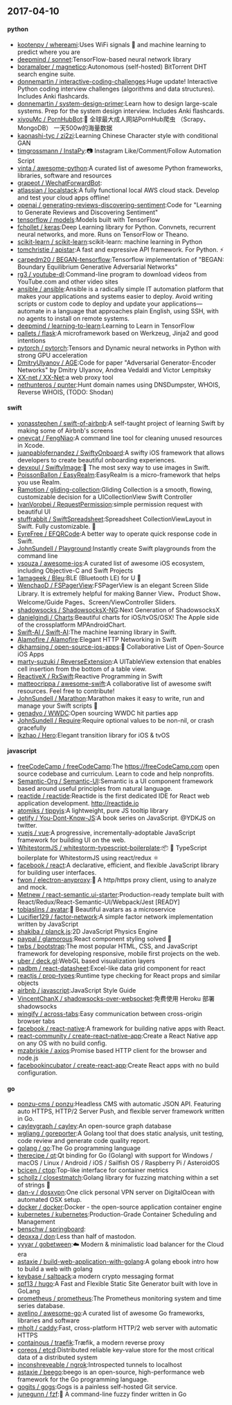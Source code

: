 ## 2017-04-10

#### python
* [kootenpv / whereami](https://github.com/kootenpv/whereami):Uses WiFi signals 📶 and machine learning to predict where you are
* [deepmind / sonnet](https://github.com/deepmind/sonnet):TensorFlow-based neural network library
* [boramalper / magnetico](https://github.com/boramalper/magnetico):Autonomous (self-hosted) BitTorrent DHT search engine suite.
* [donnemartin / interactive-coding-challenges](https://github.com/donnemartin/interactive-coding-challenges):Huge update! Interactive Python coding interview challenges (algorithms and data structures). Includes Anki flashcards.
* [donnemartin / system-design-primer](https://github.com/donnemartin/system-design-primer):Learn how to design large-scale systems. Prep for the system design interview. Includes Anki flashcards.
* [xiyouMc / PornHubBot](https://github.com/xiyouMc/PornHubBot):🔞 全球最大成人网站PornHub爬虫 （Scrapy、MongoDB） 一天500w的海量数据
* [kaonashi-tyc / zi2zi](https://github.com/kaonashi-tyc/zi2zi):Learning Chinese Character style with conditional GAN
* [timgrossmann / InstaPy](https://github.com/timgrossmann/InstaPy):📷 Instagram Like/Comment/Follow Automation Script
* [vinta / awesome-python](https://github.com/vinta/awesome-python):A curated list of awesome Python frameworks, libraries, software and resources
* [grapeot / WechatForwardBot](https://github.com/grapeot/WechatForwardBot):
* [atlassian / localstack](https://github.com/atlassian/localstack):A fully functional local AWS cloud stack. Develop and test your cloud apps offline!
* [openai / generating-reviews-discovering-sentiment](https://github.com/openai/generating-reviews-discovering-sentiment):Code for "Learning to Generate Reviews and Discovering Sentiment"
* [tensorflow / models](https://github.com/tensorflow/models):Models built with TensorFlow
* [fchollet / keras](https://github.com/fchollet/keras):Deep Learning library for Python. Convnets, recurrent neural networks, and more. Runs on TensorFlow or Theano.
* [scikit-learn / scikit-learn](https://github.com/scikit-learn/scikit-learn):scikit-learn: machine learning in Python
* [tomchristie / apistar](https://github.com/tomchristie/apistar):A fast and expressive API framework. For Python. ⚡️
* [carpedm20 / BEGAN-tensorflow](https://github.com/carpedm20/BEGAN-tensorflow):Tensorflow implementation of "BEGAN: Boundary Equilibrium Generative Adversarial Networks"
* [rg3 / youtube-dl](https://github.com/rg3/youtube-dl):Command-line program to download videos from YouTube.com and other video sites
* [ansible / ansible](https://github.com/ansible/ansible):Ansible is a radically simple IT automation platform that makes your applications and systems easier to deploy. Avoid writing scripts or custom code to deploy and update your applications— automate in a language that approaches plain English, using SSH, with no agents to install on remote systems.
* [deepmind / learning-to-learn](https://github.com/deepmind/learning-to-learn):Learning to Learn in TensorFlow
* [pallets / flask](https://github.com/pallets/flask):A microframework based on Werkzeug, Jinja2 and good intentions
* [pytorch / pytorch](https://github.com/pytorch/pytorch):Tensors and Dynamic neural networks in Python with strong GPU acceleration
* [DmitryUlyanov / AGE](https://github.com/DmitryUlyanov/AGE):Code for paper "Adversarial Generator-Encoder Networks" by Dmitry Ulyanov, Andrea Vedaldi and Victor Lempitsky
* [XX-net / XX-Net](https://github.com/XX-net/XX-Net):a web proxy tool
* [nethunteros / punter](https://github.com/nethunteros/punter):Hunt domain names using DNSDumpster, WHOIS, Reverse WHOIS, (TODO: Shodan)

#### swift
* [yonasstephen / swift-of-airbnb](https://github.com/yonasstephen/swift-of-airbnb):A self-taught project of learning Swift by making some of Airbnb's screens
* [onevcat / FengNiao](https://github.com/onevcat/FengNiao):A command line tool for cleaning unused resources in Xcode.
* [juanpablofernandez / SwiftyOnboard](https://github.com/juanpablofernandez/SwiftyOnboard):A swifty iOS framework that allows developers to create beautiful onboarding experiences.
* [devxoul / SwiftyImage](https://github.com/devxoul/SwiftyImage):🌈 The most sexy way to use images in Swift.
* [PoissonBallon / EasyRealm](https://github.com/PoissonBallon/EasyRealm):EasyRealm is a micro-framework that helps you use Realm.
* [Ramotion / gliding-collection](https://github.com/Ramotion/gliding-collection):Gliding Collection is a smooth, flowing, customizable decision for a UICollectionView Swift Controller
* [IvanVorobei / RequestPermission](https://github.com/IvanVorobei/RequestPermission):simple permission request with beautiful UI
* [stuffrabbit / SwiftSpreadsheet](https://github.com/stuffrabbit/SwiftSpreadsheet):Spreadsheet CollectionViewLayout in Swift. Fully customizable. 🔶
* [EyreFree / EFQRCode](https://github.com/EyreFree/EFQRCode):A better way to operate quick response code in Swift.
* [JohnSundell / Playground](https://github.com/JohnSundell/Playground):Instantly create Swift playgrounds from the command line
* [vsouza / awesome-ios](https://github.com/vsouza/awesome-ios):A curated list of awesome iOS ecosystem, including Objective-C and Swift Projects
* [1amageek / Bleu](https://github.com/1amageek/Bleu):BLE (Bluetooth LE) for U 🎁
* [WenchaoD / FSPagerView](https://github.com/WenchaoD/FSPagerView):FSPagerView is an elegant Screen Slide Library. It is extremely helpful for making Banner View、Product Show、Welcome/Guide Pages、Screen/ViewController Sliders.
* [shadowsocks / ShadowsocksX-NG](https://github.com/shadowsocks/ShadowsocksX-NG):Next Generation of ShadowsocksX
* [danielgindi / Charts](https://github.com/danielgindi/Charts):Beautiful charts for iOS/tvOS/OSX! The Apple side of the crossplatform MPAndroidChart.
* [Swift-AI / Swift-AI](https://github.com/Swift-AI/Swift-AI):The machine learning library in Swift.
* [Alamofire / Alamofire](https://github.com/Alamofire/Alamofire):Elegant HTTP Networking in Swift
* [dkhamsing / open-source-ios-apps](https://github.com/dkhamsing/open-source-ios-apps):📱 Collaborative List of Open-Source iOS Apps
* [marty-suzuki / ReverseExtension](https://github.com/marty-suzuki/ReverseExtension):A UITableView extension that enables cell insertion from the bottom of a table view.
* [ReactiveX / RxSwift](https://github.com/ReactiveX/RxSwift):Reactive Programming in Swift
* [matteocrippa / awesome-swift](https://github.com/matteocrippa/awesome-swift):A collaborative list of awesome swift resources. Feel free to contribute!
* [JohnSundell / Marathon](https://github.com/JohnSundell/Marathon):Marathon makes it easy to write, run and manage your Swift scripts 🏃
* [genadyo / WWDC](https://github.com/genadyo/WWDC):Open sourcing WWDC hit parties app
* [JohnSundell / Require](https://github.com/JohnSundell/Require):Require optional values to be non-nil, or crash gracefully
* [lkzhao / Hero](https://github.com/lkzhao/Hero):Elegant transition library for iOS & tvOS

#### javascript
* [freeCodeCamp / freeCodeCamp](https://github.com/freeCodeCamp/freeCodeCamp):The https://freeCodeCamp.com open source codebase and curriculum. Learn to code and help nonprofits.
* [Semantic-Org / Semantic-UI](https://github.com/Semantic-Org/Semantic-UI):Semantic is a UI component framework based around useful principles from natural language.
* [reactide / reactide](https://github.com/reactide/reactide):Reactide is the first dedicated IDE for React web application development. http://reactide.io
* [atomiks / tippyjs](https://github.com/atomiks/tippyjs):A lightweight, pure JS tooltip library
* [getify / You-Dont-Know-JS](https://github.com/getify/You-Dont-Know-JS):A book series on JavaScript. @YDKJS on twitter.
* [vuejs / vue](https://github.com/vuejs/vue):A progressive, incrementally-adoptable JavaScript framework for building UI on the web.
* [WhitestormJS / whitestorm-typescript-boilerplate](https://github.com/WhitestormJS/whitestorm-typescript-boilerplate):📦 🚀 TypeScript boilerplate for WhitestormJS using react/redux ⚛
* [facebook / react](https://github.com/facebook/react):A declarative, efficient, and flexible JavaScript library for building user interfaces.
* [fwon / electron-anyproxy](https://github.com/fwon/electron-anyproxy):📢 A http/https proxy client, using to analyze and mock.
* [Metnew / react-semantic.ui-starter](https://github.com/Metnew/react-semantic.ui-starter):Production-ready template built with React/Redux/React-Semantic-UI/Webpack/Jest [READY]
* [tobiaslins / avatar](https://github.com/tobiaslins/avatar):💎 Beautiful avatars as a microservice
* [Lucifier129 / factor-network](https://github.com/Lucifier129/factor-network):A simple factor network implementation written by JavaScript
* [shakiba / planck.js](https://github.com/shakiba/planck.js):2D JavaScript Physics Engine
* [paypal / glamorous](https://github.com/paypal/glamorous):React component styling solved 💄
* [twbs / bootstrap](https://github.com/twbs/bootstrap):The most popular HTML, CSS, and JavaScript framework for developing responsive, mobile first projects on the web.
* [uber / deck.gl](https://github.com/uber/deck.gl):WebGL based visualization layers
* [nadbm / react-datasheet](https://github.com/nadbm/react-datasheet):Excel-like data grid component for react
* [reactjs / prop-types](https://github.com/reactjs/prop-types):Runtime type checking for React props and similar objects
* [airbnb / javascript](https://github.com/airbnb/javascript):JavaScript Style Guide
* [VincentChanX / shadowsocks-over-websocket](https://github.com/VincentChanX/shadowsocks-over-websocket):免费使用 Heroku 部署 shadowsocks
* [wingify / across-tabs](https://github.com/wingify/across-tabs):Easy communication between cross-origin browser tabs
* [facebook / react-native](https://github.com/facebook/react-native):A framework for building native apps with React.
* [react-community / create-react-native-app](https://github.com/react-community/create-react-native-app):Create a React Native app on any OS with no build config.
* [mzabriskie / axios](https://github.com/mzabriskie/axios):Promise based HTTP client for the browser and node.js
* [facebookincubator / create-react-app](https://github.com/facebookincubator/create-react-app):Create React apps with no build configuration.

#### go
* [ponzu-cms / ponzu](https://github.com/ponzu-cms/ponzu):Headless CMS with automatic JSON API. Featuring auto HTTPS, HTTP/2 Server Push, and flexible server framework written in Go.
* [cayleygraph / cayley](https://github.com/cayleygraph/cayley):An open-source graph database
* [wgliang / goreporter](https://github.com/wgliang/goreporter):A Golang tool that does static analysis, unit testing, code review and generate code quality report.
* [golang / go](https://github.com/golang/go):The Go programming language
* [therecipe / qt](https://github.com/therecipe/qt):Qt binding for Go (Golang) with support for Windows / macOS / Linux / Android / iOS / Sailfish OS / Raspberry Pi / AsteroidOS
* [bcicen / ctop](https://github.com/bcicen/ctop):Top-like interface for container metrics
* [schollz / closestmatch](https://github.com/schollz/closestmatch):Golang library for fuzzing matching within a set of strings 📃
* [dan-v / dosxvpn](https://github.com/dan-v/dosxvpn):One click personal VPN server on DigitalOcean with automated OSX setup.
* [docker / docker](https://github.com/docker/docker):Docker - the open-source application container engine
* [kubernetes / kubernetes](https://github.com/kubernetes/kubernetes):Production-Grade Container Scheduling and Management
* [benschw / springboard](https://github.com/benschw/springboard):
* [deoxxa / don](https://github.com/deoxxa/don):Less than half of mastodon.
* [yyyar / gobetween](https://github.com/yyyar/gobetween):☁️ Modern & minimalistic load balancer for the Сloud era
* [astaxie / build-web-application-with-golang](https://github.com/astaxie/build-web-application-with-golang):A golang ebook intro how to build a web with golang
* [keybase / saltpack](https://github.com/keybase/saltpack):a modern crypto messaging format
* [spf13 / hugo](https://github.com/spf13/hugo):A Fast and Flexible Static Site Generator built with love in GoLang
* [prometheus / prometheus](https://github.com/prometheus/prometheus):The Prometheus monitoring system and time series database.
* [avelino / awesome-go](https://github.com/avelino/awesome-go):A curated list of awesome Go frameworks, libraries and software
* [mholt / caddy](https://github.com/mholt/caddy):Fast, cross-platform HTTP/2 web server with automatic HTTPS
* [containous / traefik](https://github.com/containous/traefik):Træfik, a modern reverse proxy
* [coreos / etcd](https://github.com/coreos/etcd):Distributed reliable key-value store for the most critical data of a distributed system
* [inconshreveable / ngrok](https://github.com/inconshreveable/ngrok):Introspected tunnels to localhost
* [astaxie / beego](https://github.com/astaxie/beego):beego is an open-source, high-performance web framework for the Go programming language.
* [gogits / gogs](https://github.com/gogits/gogs):Gogs is a painless self-hosted Git service.
* [junegunn / fzf](https://github.com/junegunn/fzf):🌸 A command-line fuzzy finder written in Go
